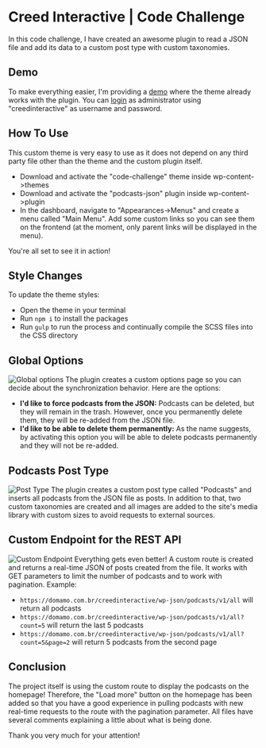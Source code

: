 # Creed Interactive | Code Challenge
In this code challenge, I have created an awesome plugin to read a JSON file and add its data to a custom post type with custom taxonomies.

## Demo
To make everything easier, I'm providing a [demo](https://domamo.com.br/creedinteractive/) where the theme already works with the plugin. You can [login](https://domamo.com.br/creedinteractive/wp-admin) as administrator using "creedinteractive" as username and password.

## How To Use
This custom theme is very easy to use as it does not depend on any third party file other than the theme and the custom plugin itself.
* Download and activate the "code-challenge" theme inside wp-content->themes
* Download and activate the "podcasts-json" plugin inside wp-content->plugin
* In the dashboard, navigate to "Appearances->Menus" and create a menu called "Main Menu". Add some custom links so you can see them on the frontend (at the moment, only parent links will be displayed in the menu).

You're all set to see it in action!

## Style Changes
To update the theme styles:
* Open the theme in your terminal
* Run `npm i` to install the packages
* Run `gulp` to run the process and continually compile the SCSS files into the CSS directory

## Global Options
![Global options](https://i.imgur.com/izlrqiC.jpg)
The plugin creates a custom options page so you can decide about the synchronization behavior. Here are the options:
* **I'd like to force podcasts from the JSON:** Podcasts can be deleted, but they will remain in the trash. However, once you permanently delete them, they will be re-added from the JSON file.
* **I'd like to be able to delete them permanently:**  As the name suggests, by activating this option you will be able to delete podcasts permanently and they will not be re-added.

## Podcasts Post Type
![Post Type](https://i.imgur.com/fX1l33c.jpg)
The plugin creates a custom post type called "Podcasts" and inserts all podcasts from the JSON file as posts. In addition to that, two custom taxonomies are created and all images are added to the site's media library with custom sizes to avoid requests to external sources.

## Custom Endpoint for the REST API
![Custom Endpoint](https://i.imgur.com/KAjGNsh.jpg)
Everything gets even better! A custom route is created and returns a real-time JSON of posts created from the file. It works with GET parameters to limit the number of podcasts and to work with pagination.
Example:
* `https://domamo.com.br/creedinteractive/wp-json/podcasts/v1/all` will return all podcasts
* `https://domamo.com.br/creedinteractive/wp-json/podcasts/v1/all?count=5` will return the last 5 podcasts
* `https://domamo.com.br/creedinteractive/wp-json/podcasts/v1/all?count=5&page=2` will return 5 podcasts from the second page

## Conclusion
The project itself is using the custom route to display the podcasts on the homepage! Therefore, the "Load more" button on the homepage has been added so that you have a good experience in pulling podcasts with new real-time requests to the route with the pagination parameter. All files have several comments explaining a little about what is being done.

Thank you very much for your attention!
